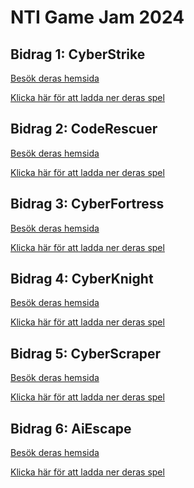 # NTI Game Jam 2024

## Bidrag 1: CyberStrike
[Besök deras hemsida](https://cyberstrike-thegame.replit.app/)

[Klicka här för att ladda ner deras spel](https://github.com/NTI-Game-Jam-2024/CyberStrike/releases/download/1.0/CyberStrikeBuild.zip)


## Bidrag 2: CodeRescuer
[Besök deras hemsida](https://coderescuer-thegame.replit.app/)

[Klicka här för att ladda ner deras spel]()

## Bidrag 3: CyberFortress
[Besök deras hemsida](https://cyberfortress-thegame.replit.app/)

[Klicka här för att ladda ner deras spel](https://github.com/NTI-Game-Jam-2024/Cyber-Fortress/releases/download/1.0.0/Cyber-Fortress.7z)

## Bidrag 4: CyberKnight
[Besök deras hemsida](https://cyberknight-thegame.replit.app)

[Klicka här för att ladda ner deras spel]()

## Bidrag 5: CyberScraper
[Besök deras hemsida](https://cyberscraper-thegame.replit.app)

[Klicka här för att ladda ner deras spel]()

## Bidrag 6: AiEscape
[Besök deras hemsida](https://aiescape-thegame.replit.app)

[Klicka här för att ladda ner deras spel]()
